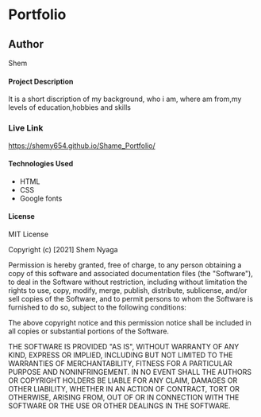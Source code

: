 # Portfolio
## Author
Shem
#### Project Description
It is a short discription of my background, who i am, where am from,my levels of education,hobbies and skills
### Live Link
https://shemy654.github.io/Shame_Portfolio/
#### Technologies Used
* HTML
* CSS
* Google fonts 
#### License
MIT License

Copyright (c) [2021]  Shem Nyaga

Permission is hereby granted, free of charge, to any person obtaining a copy of this software and associated documentation files (the "Software"), to deal in the Software without restriction, including without limitation the rights to use, copy, modify, merge, publish, distribute, sublicense, and/or sell copies of the Software, and to permit persons to whom the Software is furnished to do so, subject to the following conditions:

The above copyright notice and this permission notice shall be included in all copies or substantial portions of the Software.

THE SOFTWARE IS PROVIDED "AS IS", WITHOUT WARRANTY OF ANY KIND, EXPRESS OR IMPLIED, INCLUDING BUT NOT LIMITED TO THE WARRANTIES OF MERCHANTABILITY, FITNESS FOR A PARTICULAR PURPOSE AND NONINFRINGEMENT. IN NO EVENT SHALL THE AUTHORS OR COPYRIGHT HOLDERS BE LIABLE FOR ANY CLAIM, DAMAGES OR OTHER LIABILITY, WHETHER IN AN ACTION OF CONTRACT, TORT OR OTHERWISE, ARISING FROM, OUT OF OR IN CONNECTION WITH THE SOFTWARE OR THE USE OR OTHER DEALINGS IN THE SOFTWARE.
